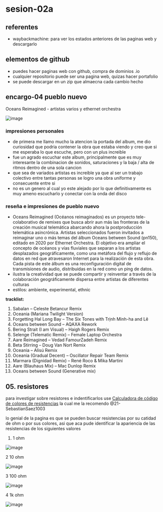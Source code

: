 # sesion-02a

## referentes

- waybackmachine: para ver los estados anteriores de las paginas web y descargarlo

## elementos de github

- puedes hacer paginas web con github, compra de dominios .io
- cualquier repositorio puede ser una pagina web, quizas hacer portafolio
- se puede descargar en un zip que almaecna cada cambio hecho

## encargo-04 pueblo nuevo

Oceans Reimagined - artistas varios y ethernet orchestra

![image](https://github.com/user-attachments/assets/b1232b17-8aa6-4407-a313-abf064c87dde)

### impresiones personales

- de primera me llamo mucho la atencion la portada del album, me dio curiosidad que podria contener la obra que estaba viendo y creo que si me esperaba lo que escuche, pero con un plus increible
- fue un agrado escuchar este album, principalmente que es muy interesante la combinacion de sonidos, saturaciones y la baja / alta de ritmos dentro de una sola cancion
- que sea de variados artistas es increible ya que al ser un trabajo colectivo entre tantas personas se logro una obra uniforme y consecuente entre si
- no es un genero al cual yo este alejado por lo que definitivamente es muy ameno escucharlo y conectar con la onda del disco

### reseña e impresiones de pueblo nuevo

- Oceans Reimagined (Océanos reimaginados) es un proyecto tele-colaborativo de remixes que busca abrir aun más las fronteras de la creación musical telemática abarcando ahora la postproducción telemática asincrónica. Artistas seleccionados fueron invitados a reimaginar uno o más temas del álbum Oceans between Sound (pn150), editado en 2020 por Ethernet Orchestra. El objetivo era ampliar el concepto de océanos y vías fluviales que separan a los artistas desplazados geográficamente, como una metáfora del flujo y reflujo de datos en red que atravesaron Internet para la realización de esta obra. Cada pista de este álbum es una reconfiguración digital de transmisiones de audio, distribuidas en la red como un ping de datos.
- ilustra la creatividad que se puede compartir y reinventar a través de la colaboración geográficamente dispersa entre artistas de diferentes culturas
- estilos: ambiente, experimental, ethnic

__tracklist:__  

1. Sabalan – Celeste Betancur Remix
2. Oceania (Mariana Twilight Version)
3. Forgetting Hal Long Bay – The Six Tones with Trịnh Minh-ha and Lê
4. Oceans between Sound – AQAXA Rework
5. Bering Strait (I am Visual) – Haigh Rogers Remix
6. Selenge (Telematic Remix) – Female Laptop Orchestra
7. Aare Reimagined – Vedad FamourZadeh Remix
8. Beta Stirring – Doug Van Nort Remix
9. Oceania – Alisú Remix
10. Oceania (Gradual Decent) – Oscillator Repair Team Remix
11. Marmara (Dignidad Remix) – René Roco & Mika Martini
12. Aare (Blauhaus Mix) – Mac Dunlop Remix
13. Oceans between Sound (Generative mix)

## 05. resistores

para investigar sobre resistores e indentificarlos use [Calculadora de código de colores de resistencias](https://www.digikey.com/es/resources/conversion-calculators/conversion-calculator-resistor-color-code) la cual me la recomendo @21-SebastianSaez1003

lo genial de la pagina es que se pueden buscar resistencias por su catidad de ohm o por sus colores, asi que aca pude identificar la apariencia de las resistencias de los siguientes valores

1. 1 ohm

![image](https://github.com/user-attachments/assets/38a11ffc-4755-49c7-aa92-4251b4b2cd5b)

2 10 ohm

![image](https://github.com/user-attachments/assets/0d8f39d3-06ec-410d-ac07-24b84f14a6c5)

3 100 ohm

![image](https://github.com/user-attachments/assets/d03fdc43-157b-462b-8e27-d73ffacd45d8)

4 1k ohm

![image](https://github.com/user-attachments/assets/d5d19921-c78c-451f-8fe6-417b0044f9a7)
